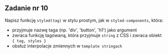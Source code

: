 <!-- _class: time20 -->

## Zadanie nr 10

Napisz funkcję `styled(tag)` w stylu prostym, jak w `styled-components`, która:
- przyjmuje nazwę taga (np. 'div', 'button', 'h1') jako argument
- zwraca funkcję tagowaną, która przyjmuje `string` z CSS i zwraca obiekt `{ tag, styles }`
- obsłuż interpolacje zmiennych w `template stringach`